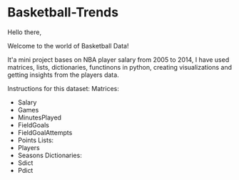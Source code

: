 # Basketball-Trends
Hello there,

Welcome to the world of Basketball Data!

It'a mini project bases on NBA player salary from 2005 to 2014, I have used matrices, lists, dictionaries, functinons in python,
creating visualizations and getting insights from the players data.

Instructions for this dataset:
Matrices:
- Salary
- Games
- MinutesPlayed
- FieldGoals
- FieldGoalAttempts
- Points
Lists:
- Players
- Seasons
Dictionaries:
- Sdict
- Pdict
